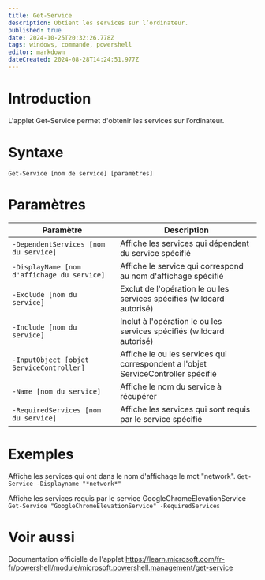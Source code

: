 ```yaml
---
title: Get-Service
description: Obtient les services sur l’ordinateur.
published: true
date: 2024-10-25T20:32:26.778Z
tags: windows, commande, powershell
editor: markdown
dateCreated: 2024-08-28T14:24:51.977Z
---
```


# Introduction

L'applet Get-Service permet d'obtenir les services sur l’ordinateur.

# Syntaxe

`Get-Service [nom de service] [paramètres]`

# Paramètres

| Paramètre                                   | Description                                                                       |
| ------------------------------------------- | --------------------------------------------------------------------------------- |
| `-DependentServices [nom du service]`       | Affiche les services qui dépendent du service spécifié                            |
| `-DisplayName [nom d'affichage du service]` | Affiche le service qui correspond au nom d'affichage spécifié                     |
| `-Exclude [nom du service]`                 | Exclut de l'opération le ou les services spécifiés (wildcard autorisé)            |
| `-Include [nom du service]`                 | Inclut à l'opération le ou les services spécifiés (wildcard autorisé)             |
| `-InputObject [objet ServiceController]`    | Affiche le ou les services qui correspondent a l'objet ServiceController spécifié |
| `-Name [nom du service]`                    | Affiche le nom du service à récupérer                                             |
| `-RequiredServices [nom du service]`        | Affiche les services qui sont requis par le service spécifié                      |

# Exemples

Affiche les services qui ont dans le nom d'affichage le mot "network".
`Get-Service -Displayname "*network*"`

Affiche les services requis par le service GoogleChromeElevationService
`Get-Service "GoogleChromeElevationService" -RequiredServices`

# Voir aussi

Documentation officielle de l'applet
https://learn.microsoft.com/fr-fr/powershell/module/microsoft.powershell.management/get-service
